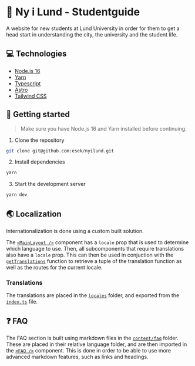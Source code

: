 # 💚 Ny i Lund - Studentguide

A website for new students at Lund University in order for them to get a head start in understanding the city, the university and the student life.

## 💻 Technologies

- [Node.js 16](https://nodejs.org/en/)
- [Yarn](https://yarnpkg.com/)
- [Typescript](https://www.typescriptlang.org/)
- [Astro](https://astro.build/)
- [Tailwind CSS](https://tailwindcss.com/)

## 🚀 Getting started
> Make sure you have Node.js 16 and Yarn installed before continuing.

1. Clone the repository

```bash
git clone git@github.com:esek/nyilund.git
```

2. Install dependencies

```bash
yarn
```

3. Start the development server

```bash
yarn dev
```

## 🌏 Localization

Internationalization is done using a custom built solution.

The [`<MainLayout />`](./src/layouts/main-layout.astro) component has a `locale` prop that is used to determine which language to use.
Then, all subcomponents that require translations also have a `locale` prop.
This can then be used in conjuction with the [`getTranslations`](./src/locales/index.ts) function to retrieve a tuple of the translation function as well as the routes for the current locale.

### Translations
The translations are placed in the [`locales`](./src/locales) folder, and exported from the [`index.ts`](./src/locales/index.ts) file.

## ❓ FAQ

The FAQ section is built using markdown files in the [`content/faq`](./src/content/faq) folder. These are placed in their relative language folder, and are then imported in the [`<FAQ />`](./src/components/faq.astro) component. This is done in order to be able to use more advanced markdown features, such as links and headings.

